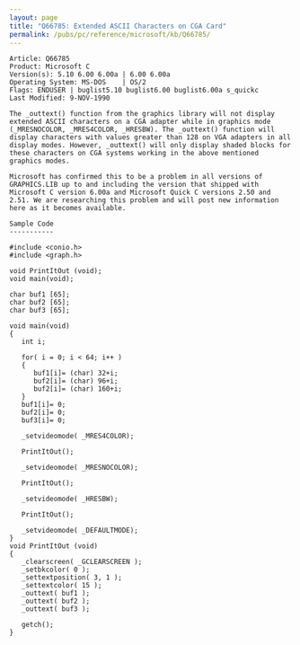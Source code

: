 ```yaml
---
layout: page
title: "Q66785: Extended ASCII Characters on CGA Card"
permalink: /pubs/pc/reference/microsoft/kb/Q66785/
---
```


	Article: Q66785
	Product: Microsoft C
	Version(s): 5.10 6.00 6.00a | 6.00 6.00a
	Operating System: MS-DOS    | OS/2
	Flags: ENDUSER | buglist5.10 buglist6.00 buglist6.00a s_quickc
	Last Modified: 9-NOV-1990
	
	The _outtext() function from the graphics library will not display
	extended ASCII characters on a CGA adapter while in graphics mode
	(_MRESNOCOLOR, _MRES4COLOR, _HRESBW). The _outtext() function will
	display characters with values greater than 128 on VGA adapters in all
	display modes. However, _outtext() will only display shaded blocks for
	these characters on CGA systems working in the above mentioned
	graphics modes.
	
	Microsoft has confirmed this to be a problem in all versions of
	GRAPHICS.LIB up to and including the version that shipped with
	Microsoft C version 6.00a and Microsoft Quick C versions 2.50 and
	2.51. We are researching this problem and will post new information
	here as it becomes available.
	
	Sample Code
	-----------
	
	#include <conio.h>
	#include <graph.h>
	
	void PrintItOut (void);
	void main(void);
	
	char buf1 [65];
	char buf2 [65];
	char buf3 [65];
	
	void main(void)
	{
	   int i;
	
	   for( i = 0; i < 64; i++ )
	   {
	      buf1[i]= (char) 32+i;
	      buf2[i]= (char) 96+i;
	      buf2[i]= (char) 160+i;
	   }
	   buf1[i]= 0;
	   buf2[i]= 0;
	   buf3[i]= 0;
	
	   _setvideomode( _MRES4COLOR);
	
	   PrintItOut();
	
	   _setvideomode( _MRESNOCOLOR);
	
	   PrintItOut();
	
	   _setvideomode( _HRESBW);
	
	   PrintItOut();
	
	   _setvideomode( _DEFAULTMODE);
	}
	void PrintItOut (void)
	{
	   _clearscreen( _GCLEARSCREEN );
	   _setbkcolor( 0 );
	   _settextposition( 3, 1 );
	   _settextcolor( 15 );
	   _outtext( buf1 );
	   _outtext( buf2 );
	   _outtext( buf3 );
	
	   getch();
	}
